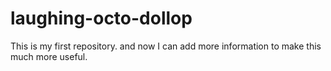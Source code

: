 # laughing-octo-dollop
This is my first repository.
and now I can add more information to make this much more useful.
